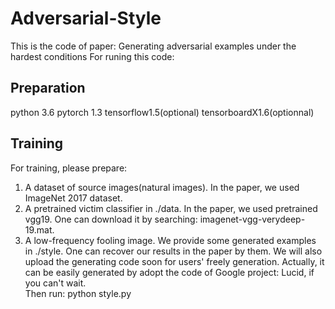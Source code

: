 # Adversarial-Style
This is the code of paper: Generating adversarial examples under the hardest conditions
For runing this code:
## Preparation
python 3.6
pytorch 1.3
tensorflow1.5(optional)
tensorboardX1.6(optionnal)
## Training
For training, please prepare:
  1. A dataset of source images(natural images). In the paper, we used ImageNet 2017 dataset.
  2. A pretrained victim classifier in ./data. In the paper, we used pretrained vgg19. One can download it by searching: imagenet-vgg-verydeep-19.mat. 
  3. A low-frequency fooling image. We provide some generated examples in ./style. One can recover our results in the paper by them. We will also upload the generating code soon for users' freely generation. 
     Actually, it can be easily generated by adopt the code of Google project: Lucid, if you can't wait.  
  Then run: python style.py

  
